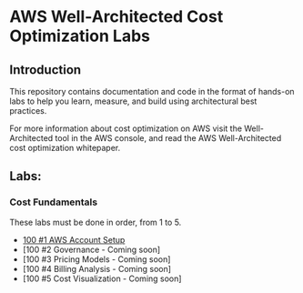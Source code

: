 # AWS Well-Architected Cost Optimization Labs

## Introduction

This repository contains documentation and code in the format of hands-on labs to help you learn, measure, and build using architectural best practices.

For more information about cost optimization on AWS visit the Well-Architected tool in the AWS console, and read the AWS Well-Architected cost optimization whitepaper.

## Labs:

### Cost Fundamentals
These labs must be done in order, from 1 to 5.
- [100 #1 AWS Account Setup](./Cost_Fundamentals/100_1_AWS_Account_Setup)
- [100 #2 Governance - Coming soon]
- [100 #3 Pricing Models - Coming soon]
- [100 #4 Billing Analysis - Coming soon]
- [100 #5 Cost Visualization - Coming soon]


